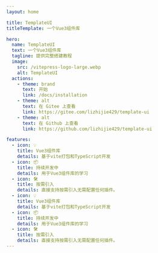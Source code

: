 ```yaml
---
layout: home

title: TemplateUI
titleTemplate: 一个Vue3组件库

hero:
  name: TemplateUI
  text: 一个Vue3组件库
  tagline: 提供完整搭建教程
  image:
    src: /vitepress-logo-large.webp
    alt: TemplateUI
  actions:
    - theme: brand
      text: 开始
      link: /docs/installation
    - theme: alt
      text: 在 Gitee 上查看
      link: https://gitee.com/lizhijie429/template-ui
    - theme: alt
      text: 在 Github 上查看
      link: https://github.com/lizhijie429/template-ui

features:
  - icon: 💡
    title: Vue3组件库
    details: 基于vite打包和TypeScript开发
  - icon: 📦
    title: 持续开发中
    details: 用于Vue3组件库的学习
  - icon: 🛠️
    title: 按需引入
    details: 直接支持按需引入无需配置任何插件。
  - icon: 💡
    title: Vue3组件库
    details: 基于vite打包和TypeScript开发
  - icon: 📦
    title: 持续开发中
    details: 用于Vue3组件库的学习
  - icon: 🛠️
    title: 按需引入
    details: 直接支持按需引入无需配置任何插件。
---
```


